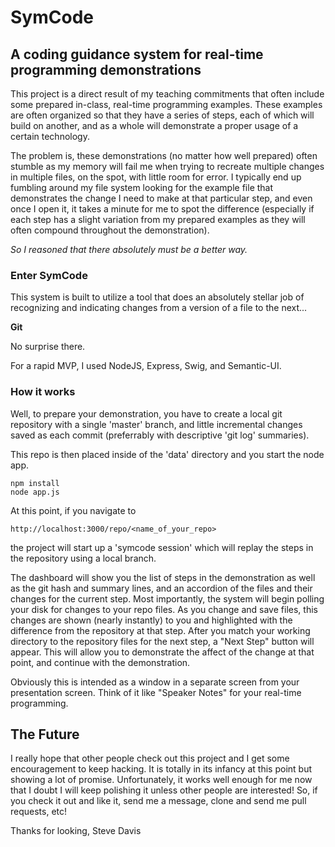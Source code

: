 # SymCode
## A coding guidance system for real-time programming demonstrations

This project is a direct result of my teaching commitments that often include
some prepared in-class, real-time programming examples. These examples are often
organized so that they have a series of steps, each of which will build on
another, and as a whole will demonstrate a proper usage of a certain technology.

The problem is, these demonstrations (no matter how well prepared) often stumble as
my memory will fail me when trying to recreate multiple changes in multiple
files, on the spot, with little room for error. I typically end up fumbling
around my file system looking for the example file that demonstrates the change
I need to make at that particular step, and even once I open it, it takes a
minute for me to spot the difference (especially if each step has a slight
variation from my prepared examples as they will often compound throughout the
demonstration).

*So I reasoned that there absolutely must be a better way.*

### Enter SymCode

This system is built to utilize a tool that does an absolutely stellar job of
recognizing and indicating changes from a version of a file to the next...

**Git**

No surprise there.

For a rapid MVP, I used NodeJS, Express, Swig, and Semantic-UI.

### How it works

Well, to prepare your demonstration, you have to create a local git repository
with a single 'master' branch, and little incremental changes saved as each
commit (preferrably with descriptive 'git log' summaries).

This repo is then placed inside of the 'data' directory and you start the node
app.

```
npm install
node app.js
```

At this point, if you navigate to

``` 
http://localhost:3000/repo/<name_of_your_repo>
```

the project will start up a 'symcode session' which will replay the steps in the
repository using a local branch.

The dashboard will show you the list of steps in the demonstration as well as
the git hash and summary lines, and an accordion of the files and their changes
for the current step. Most importantly, the system will begin polling your disk
for changes to your repo files. As you change and save files, this changes are
shown (nearly instantly) to you and highlighted with the difference from the
repository at that step. After you match your working directory to the
repository files for the next step, a "Next Step" button will appear. This will
allow you to demonstrate the affect of the change at that point, and continue
with the demonstration.

Obviously this is intended as a window in a separate screen from your
presentation screen. Think of it like "Speaker Notes" for your real-time
programming.

## The Future

I really hope that other people check out this project and I get some
encouragement to keep hacking. It is totally in its infancy at this point but
showing a lot of promise. Unfortunately, it works well enough for me now that I
doubt I will keep polishing it unless other people are interested! So, if you
check it out and like it, send me a message, clone and send me pull requests,
etc! 

Thanks for looking,
Steve Davis
